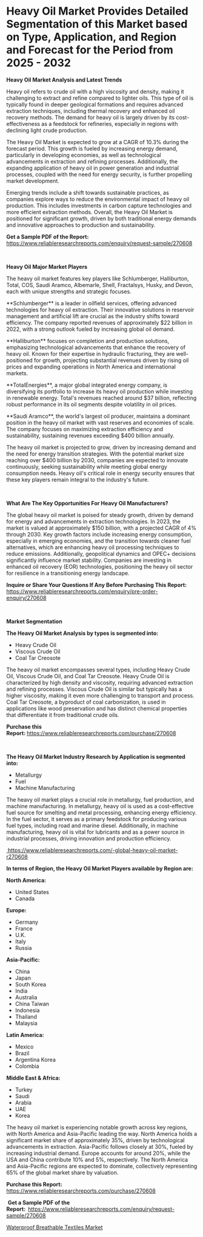 <p><h1>Heavy Oil Market Provides Detailed Segmentation of this Market based on Type, Application, and Region and Forecast for the Period from 2025 - 2032</h1></p><p><strong>Heavy Oil Market Analysis and Latest Trends</strong></p>
<p><p>Heavy oil refers to crude oil with a high viscosity and density, making it challenging to extract and refine compared to lighter oils. This type of oil is typically found in deeper geological formations and requires advanced extraction techniques, including thermal recovery and enhanced oil recovery methods. The demand for heavy oil is largely driven by its cost-effectiveness as a feedstock for refineries, especially in regions with declining light crude production.</p><p>The Heavy Oil Market is expected to grow at a CAGR of 10.3% during the forecast period. This growth is fueled by increasing energy demand, particularly in developing economies, as well as technological advancements in extraction and refining processes. Additionally, the expanding application of heavy oil in power generation and industrial processes, coupled with the need for energy security, is further propelling market development. </p><p>Emerging trends include a shift towards sustainable practices, as companies explore ways to reduce the environmental impact of heavy oil production. This includes investments in carbon capture technologies and more efficient extraction methods. Overall, the Heavy Oil Market is positioned for significant growth, driven by both traditional energy demands and innovative approaches to production and sustainability.</p></p>
<p><strong>Get a Sample PDF of the Report:&nbsp;</strong> <a href="https://www.reliableresearchreports.com/enquiry/request-sample/270608?utm_campaign=40&utm_medium=2&utm_source=Github&utm_content=ia&utm_term=30012025&utm_id=heavy-oil">https://www.reliableresearchreports.com/enquiry/request-sample/270608</a></p>
<p>&nbsp;</p>
<p><strong>Heavy Oil Major Market Players</strong></p>
<p><p>The heavy oil market features key players like Schlumberger, Halliburton, Total, COS, Saudi Aramco, Albemarle, Shell, Fractalsys, Husky, and Devon, each with unique strengths and strategic focuses.</p><p>**Schlumberger** is a leader in oilfield services, offering advanced technologies for heavy oil extraction. Their innovative solutions in reservoir management and artificial lift are crucial as the industry shifts toward efficiency. The company reported revenues of approximately $22 billion in 2022, with a strong outlook fueled by increasing global oil demand.</p><p>**Halliburton** focuses on completion and production solutions, emphasizing technological advancements that enhance the recovery of heavy oil. Known for their expertise in hydraulic fracturing, they are well-positioned for growth, projecting substantial revenues driven by rising oil prices and expanding operations in North America and international markets.</p><p>**TotalEnergies**, a major global integrated energy company, is diversifying its portfolio to increase its heavy oil production while investing in renewable energy. Total's revenues reached around $37 billion, reflecting robust performance in its oil segments despite volatility in oil prices.</p><p>**Saudi Aramco**, the world's largest oil producer, maintains a dominant position in the heavy oil market with vast reserves and economies of scale. The company focuses on maximizing extraction efficiency and sustainability, sustaining revenues exceeding $400 billion annually.</p><p>The heavy oil market is projected to grow, driven by increasing demand and the need for energy transition strategies. With the potential market size reaching over $400 billion by 2030, companies are expected to innovate continuously, seeking sustainability while meeting global energy consumption needs. Heavy oil's critical role in energy security ensures that these key players remain integral to the industry's future.</p></p>
<p>&nbsp;</p>
<p><strong>What Are The Key Opportunities For Heavy Oil Manufacturers?</strong></p>
<p><p>The global heavy oil market is poised for steady growth, driven by demand for energy and advancements in extraction technologies. In 2023, the market is valued at approximately $150 billion, with a projected CAGR of 4% through 2030. Key growth factors include increasing energy consumption, especially in emerging economies, and the transition towards cleaner fuel alternatives, which are enhancing heavy oil processing techniques to reduce emissions. Additionally, geopolitical dynamics and OPEC+ decisions significantly influence market stability. Companies are investing in enhanced oil recovery (EOR) technologies, positioning the heavy oil sector for resilience in a transitioning energy landscape.</p></p>
<p><strong>Inquire or Share Your Questions If Any Before Purchasing This Report:</strong> <a href="https://www.reliableresearchreports.com/enquiry/pre-order-enquiry/270608?utm_campaign=40&utm_medium=2&utm_source=Github&utm_content=ia&utm_term=30012025&utm_id=heavy-oil">https://www.reliableresearchreports.com/enquiry/pre-order-enquiry/270608</a></p>
<p>&nbsp;</p>
<p><strong>Market Segmentation</strong></p>
<p><strong>The Heavy Oil Market Analysis by types is segmented into:</strong></p>
<p><ul><li>Heavy Crude Oil</li><li>Viscous Crude Oil</li><li>Coal Tar Creosote</li></ul></p>
<p><p>The heavy oil market encompasses several types, including Heavy Crude Oil, Viscous Crude Oil, and Coal Tar Creosote. Heavy Crude Oil is characterized by high density and viscosity, requiring advanced extraction and refining processes. Viscous Crude Oil is similar but typically has a higher viscosity, making it even more challenging to transport and process. Coal Tar Creosote, a byproduct of coal carbonization, is used in applications like wood preservation and has distinct chemical properties that differentiate it from traditional crude oils.</p></p>
<p><strong>Purchase this Report:&nbsp;</strong><a href="https://www.reliableresearchreports.com/purchase/270608?utm_campaign=40&utm_medium=2&utm_source=Github&utm_content=ia&utm_term=30012025&utm_id=heavy-oil">https://www.reliableresearchreports.com/purchase/270608</a></p>
<p>&nbsp;</p>
<p><strong>The Heavy Oil Market Industry Research by Application is segmented into:</strong></p>
<p><ul><li>Metallurgy</li><li>Fuel</li><li>Machine Manufacturing</li></ul></p>
<p><p>The heavy oil market plays a crucial role in metallurgy, fuel production, and machine manufacturing. In metallurgy, heavy oil is used as a cost-effective fuel source for smelting and metal processing, enhancing energy efficiency. In the fuel sector, it serves as a primary feedstock for producing various fuel types, including road and marine diesel. Additionally, in machine manufacturing, heavy oil is vital for lubricants and as a power source in industrial processes, driving innovation and production efficiency.</p></p>
<p><a href="https://www.reliableresearchreports.com/-global-heavy-oil-market-r270608?utm_campaign=40&utm_medium=2&utm_source=Github&utm_content=ia&utm_term=30012025&utm_id=heavy-oil">&nbsp;https://www.reliableresearchreports.com/-global-heavy-oil-market-r270608</a></p>
<p><strong>In terms of Region, the Heavy Oil Market Players available by Region are:</strong></p>
<p>
    <p> <strong> North America: </strong>
        <ul>
            <li>United States</li>
            <li>Canada</li>
        </ul>
        </p> 
    <p> <strong> Europe: </strong>
        <ul>
            <li>Germany</li>
            <li>France</li>
            <li>U.K.</li>
            <li>Italy</li>
            <li>Russia</li>
        </ul>
        </p> 
    <p> <strong> Asia-Pacific: </strong>
        <ul>
            <li>China</li>
            <li>Japan</li>
            <li>South Korea</li>
            <li>India</li>
            <li>Australia</li>
            <li>China Taiwan</li>
            <li>Indonesia</li>
            <li>Thailand</li>
            <li>Malaysia</li>
        </ul>
        </p> 
    <p> <strong> Latin America: </strong>
        <ul>
            <li>Mexico</li>
            <li>Brazil</li>
            <li>Argentina Korea</li>
            <li>Colombia</li>
        </ul>
        </p> 
    <p> <strong> Middle East & Africa: </strong>
        <ul>
            <li>Turkey</li>
            <li>Saudi</li>
            <li>Arabia</li>
            <li>UAE</li>
            <li>Korea</li>
        </ul>
    </p>
    </p>
<p><p>The heavy oil market is experiencing notable growth across key regions, with North America and Asia-Pacific leading the way. North America holds a significant market share of approximately 35%, driven by technological advancements in extraction. Asia-Pacific follows closely at 30%, fueled by increasing industrial demand. Europe accounts for around 20%, while the USA and China contribute 10% and 5%, respectively. The North America and Asia-Pacific regions are expected to dominate, collectively representing 65% of the global market share by valuation.</p></p>
<p><strong>Purchase this Report: </strong><a href="https://www.reliableresearchreports.com/purchase/270608?utm_campaign=40&utm_medium=2&utm_source=Github&utm_content=ia&utm_term=30012025&utm_id=heavy-oil">https://www.reliableresearchreports.com/purchase/270608</a></p>
<p>&nbsp;<strong>Get a Sample PDF of the Report:&nbsp;&nbsp;</strong><a href="https://www.reliableresearchreports.com/enquiry/request-sample/270608?utm_campaign=40&utm_medium=2&utm_source=Github&utm_content=ia&utm_term=30012025&utm_id=heavy-oil">https://www.reliableresearchreports.com/enquiry/request-sample/270608</a></p>
<p><strong></strong></p>
<p><p><a href="https://github.com/antonioc6hal/Market-Research-Report-List-1/blob/main/waterproof-breathable-textiles-market.md?utm_campaign=40&utm_medium=2&utm_source=Github&utm_content=ia&utm_term=30012025&utm_id=heavy-oil">Waterproof Breathable Textiles Market</a></p></p>